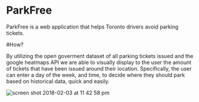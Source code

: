 # ParkFree

ParkFree is a web application that helps Toronto drivers avoid parking tickets. 

#How?

By utilizing the open goverment dataset of all parking tickets issued and the google heatmaps API we are able to visually display to the user the amount of tickets that have been issued around their location. Specifically, the user can enter a day of the week, and time, to decide where they should park based on historical data, quick and easily.


![screen shot 2018-02-03 at 11 42 58 pm](https://user-images.githubusercontent.com/12948431/35774401-12c5d05a-093c-11e8-92c8-26b3c12c24de.png)
